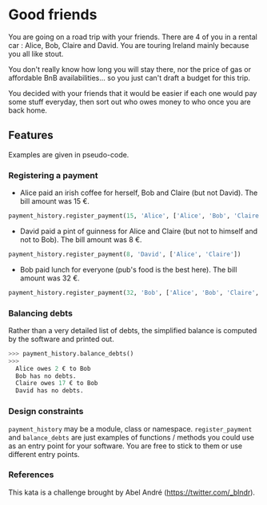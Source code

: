 # Good friends

You are going on a road trip with your friends.
There are 4 of you in a rental car : Alice, Bob, Claire and David.
You are touring Ireland mainly because you all like stout.

You don't really know how long you will stay there, nor the price of gas or affordable BnB availabilities... so you just can't draft a budget for this trip.

You decided with your friends that it would be easier if each one would pay some stuff everyday, then sort out who owes money to who once you are back home.

## Features

Examples are given in pseudo-code.

### Registering a payment

+ Alice paid an irish coffee for herself, Bob and Claire (but not David). The bill amount was 15 €.

```python
payment_history.register_payment(15, 'Alice', ['Alice', 'Bob', 'Claire'])
```

+ David paid a pint of guinness for Alice and Claire (but not to himself and not to Bob). The bill amount was 8 €.

```python
payment_history.register_payment(8, 'David', ['Alice', 'Claire'])
```

+ Bob paid lunch for everyone (pub's food is the best here). The bill amount was 32 €.

```python
payment_history.register_payment(32, 'Bob', ['Alice', 'Bob', 'Claire', 'David'])
```

### Balancing debts

Rather than a very detailed list of debts, the simplified balance is computed by the software and printed out.

```python
>>> payment_history.balance_debts()
>>>
  Alice owes 2 € to Bob
  Bob has no debts.
  Claire owes 17 € to Bob
  David has no debts.
```

### Design constraints

`payment_history` may be a module, class or namespace.
`register_payment` and `balance_debts` are just examples of functions / methods you could use as an entry point for your software.
You are free to stick to them or use different entry points.

### References

This kata is a challenge brought by Abel André (<https://twitter.com/_blndr>).
